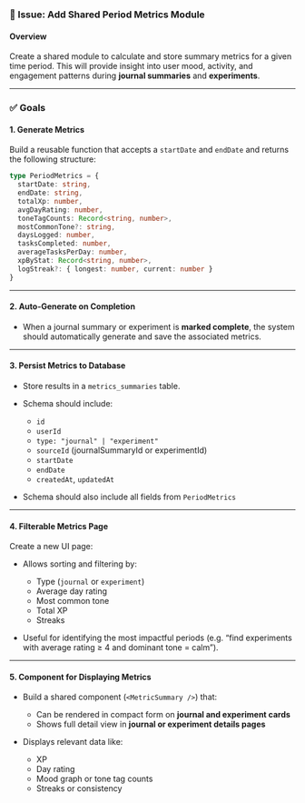 ### 📌 Issue: Add Shared Period Metrics Module

#### Overview

Create a shared module to calculate and store summary metrics for a given time period. This will provide insight into user mood, activity, and engagement patterns during **journal summaries** and **experiments**.

---

### ✅ Goals

#### 1. **Generate Metrics**

Build a reusable function that accepts a `startDate` and `endDate` and returns the following structure:

```ts
type PeriodMetrics = {
  startDate: string,
  endDate: string,
  totalXp: number,
  avgDayRating: number,
  toneTagCounts: Record<string, number>,
  mostCommonTone?: string,
  daysLogged: number,
  tasksCompleted: number,
  averageTasksPerDay: number,
  xpByStat: Record<string, number>,
  logStreak?: { longest: number, current: number }
}
```

---

#### 2. **Auto-Generate on Completion**

* When a journal summary or experiment is **marked complete**, the system should automatically generate and save the associated metrics. 

---

#### 3. **Persist Metrics to Database**

* Store results in a `metrics_summaries` table.
* Schema should include:

  * `id`
  * `userId`
  * `type: "journal" | "experiment"`
  * `sourceId` (journalSummaryId or experimentId)
  * `startDate`
  * `endDate`
  * `createdAt`, `updatedAt`

* Schema should also include all fields from `PeriodMetrics`
---

#### 4. **Filterable Metrics Page**

Create a new UI page:

* Allows sorting and filtering by:

  * Type (`journal` or `experiment`)
  * Average day rating
  * Most common tone
  * Total XP
  * Streaks
* Useful for identifying the most impactful periods (e.g. “find experiments with average rating ≥ 4 and dominant tone = calm”).

---

#### 5. **Component for Displaying Metrics**

* Build a shared component (`<MetricSummary />`) that:

  * Can be rendered in compact form on **journal and experiment cards**
  * Shows full detail view in **journal or experiment details pages**
* Displays relevant data like:

  * XP
  * Day rating
  * Mood graph or tone tag counts
  * Streaks or consistency
